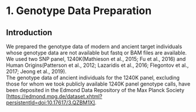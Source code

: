# 1. Genotype Data Preparation  

## Introduction  
We prepared the genotype data of modern and ancient target individuals whose genotype data are not available but fastq or BAM files are available.  
We used two SNP panel, 1240K(Mathieson et al., 2015; Fu et al., 2016) and Human Origins(Patterson et al., 2012; Lazaridis et al., 2016; Flegontov et al., 2017; Jeong et al., 2019).  
The genotype data of ancient individuals for the 1240K panel, excluding those for whom we took publicly available 1240K panel genotype calls, have been deposited in the Edmond Data Repository of the Max Planck Society [https://edmond.mpg.de/dataset.xhtml?persistentId=doi:10.17617/3.QZBM1X].

